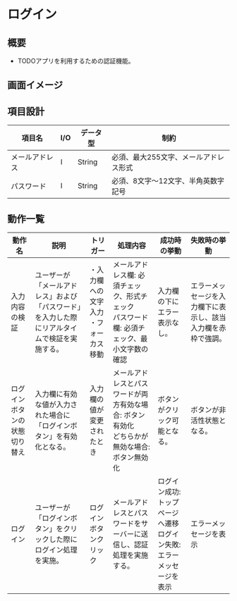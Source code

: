 
# ログイン

## 概要

- TODOアプリを利用するための認証機能。

## 画面イメージ

## 項目設計
| 項目名 | I/O |データ型 | 制約 |
|---|---|---|---|
| メールアドレス | I | String | 必須、最大255文字、メールアドレス形式 |
| パスワード | I | String | 必須、8文字〜12文字、半角英数字記号 |

## 動作一覧

| 動作名 | 説明| トリガー | 処理内容 | 成功時の挙動 | 失敗時の挙動 |
|---|---|---|---|---|---|
|入力内容の検証 | ユーザーが「メールアドレス」および「パスワード」を入力した際にリアルタイムで検証を実施する。| ・入力欄への文字入力<br>・フォーカス移動 | メールアドレス欄: 必須チェック、形式チェック<br>パスワード欄: 必須チェック、最小文字数の確認 | 入力欄の下にエラー表示なし。| エラーメッセージを入力欄下に表示し、該当入力欄を赤枠で強調。 |
| ログインボタンの状態切り替え | 入力欄に有効な値が入力された場合に「ログインボタン」を有効化となる。| 入力欄の値が変更されたとき| メールアドレスとパスワードが両方有効な場合: ボタン有効化<br>どちらかが無効な場合: ボタン無効化| ボタンがクリック可能となる。| ボタンが非活性状態となる。|
| ログイン | ユーザーが「ログインボタン」をクリックした際にログイン処理を実施。| ログインボタンクリック | メールアドレスとパスワードをサーバーに送信し、認証処理を実施する。| ログイン成功: トップページへ遷移<br>ログイン失敗: エラーメッセージを表示| エラーメッセージを表示|
